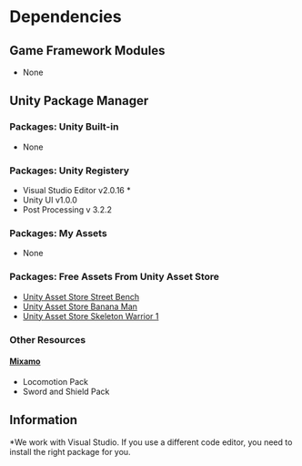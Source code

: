 # Dependencies

## Game Framework Modules
 - None

## Unity Package Manager

### Packages: Unity Built-in
 - None

### Packages: Unity Registery
 - Visual Studio Editor v2.0.16 *
 - Unity UI v1.0.0
 - Post Processing v 3.2.2 

### Packages: My Assets
 - None

### Packages: Free Assets From Unity Asset Store
 - <a href="https://assetstore.unity.com/packages/3d/props/exterior/street-bench-656">Unity Asset Store Street Bench</a>
 - <a href="https://assetstore.unity.com/packages/3d/characters/humanoids/banana-man-196830">Unity Asset Store Banana Man</a>
 - <a href="https://assetstore.unity.com/packages/3d/characters/humanoids/fantasy/skeleton-warrior-1-222338">Unity Asset Store Skeleton Warrior 1</a>

### Other Resources
#### <a href="https://www.mixamo.com">Mixamo</a>
 - Locomotion Pack
 - Sword and Shield Pack

## Information
*We work with Visual Studio. If you use a different code editor, you need to install the right package for you.  